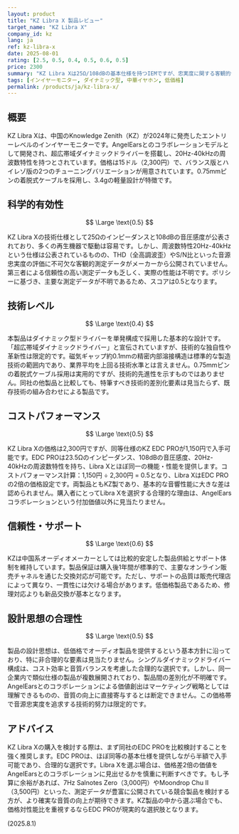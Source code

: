 ```yaml
---
layout: product
title: "KZ Libra X 製品レビュー"
target_name: "KZ Libra X"
company_id: kz
lang: ja
ref: kz-libra-x
date: 2025-08-01
rating: [2.5, 0.5, 0.4, 0.5, 0.6, 0.5]
price: 2300
summary: "KZ Libra Xは25Ω/108dBの基本仕様を持つIEMですが、忠実度に関する客観的データが不足しています。また、同等仕様のKZ EDC PROが半額で入手可能なためコストパフォーマンスに課題があります。"
tags: [インイヤーモニター, ダイナミック型, 中華イヤホン, 低価格]
permalink: /products/ja/kz-libra-x/
---
```

## 概要

KZ Libra Xは、中国のKnowledge Zenith（KZ）が2024年に発売したエントリーレベルのインイヤーモニターです。AngelEarsとのコラボレーションモデルとして開発され、超広帯域ダイナミックドライバーを搭載し、20Hz-40kHzの周波数特性を持つとされています。価格は15ドル（2,300円）で、バランス版とハイレゾ版の2つのチューニングバリエーションが用意されています。0.75mmピンの着脱式ケーブルを採用し、3.4gの軽量設計が特徴です。

## 科学的有効性

$$ \Large \text{0.5} $$

KZ Libra Xの技術仕様として25Ωのインピーダンスと108dBの音圧感度が公表されており、多くの再生機器で駆動は容易です。しかし、周波数特性20Hz-40kHzという仕様は公表されているものの、THD（全高調波歪）やS/N比といった音源忠実度の評価に不可欠な客観的測定データがメーカーから公開されていません。第三者による信頼性の高い測定データも乏しく、実際の性能は不明です。ポリシーに基づき、主要な測定データが不明であるため、スコアは0.5となります。

## 技術レベル

$$ \Large \text{0.4} $$

本製品はダイナミック型ドライバーを単発構成で採用した基本的な設計です。「超広帯域ダイナミックドライバー」と宣伝されていますが、技術的な独自性や革新性は限定的です。磁気ギャップ約0.1mmの精密内部溶接構造は標準的な製造技術の範囲内であり、業界平均を上回る技術水準とは言えません。0.75mmピンの着脱式ケーブル採用は実用的ですが、技術的先進性を示すものではありません。同社の他製品と比較しても、特筆すべき技術的差別化要素は見当たらず、既存技術の組み合わせによる製品です。

## コストパフォーマンス

$$ \Large \text{0.5} $$

KZ Libra Xの価格は2,300円ですが、同等仕様のKZ EDC PROが1,150円で入手可能です。EDC PROは23.5Ωのインピーダンス、108dBの音圧感度、20Hz-40kHzの周波数特性を持ち、Libra Xとほぼ同一の機能・性能を提供します。コストパフォーマンス計算：1,150円 ÷ 2,300円 = 0.5となり、Libra XはEDC PROの2倍の価格設定です。両製品ともKZ製であり、基本的な音響性能に大きな差は認められません。購入者にとってLibra Xを選択する合理的な理由は、AngelEarsコラボレーションという付加価値以外に見当たりません。

## 信頼性・サポート

$$ \Large \text{0.6} $$

KZは中国系オーディオメーカーとしては比較的安定した製品供給とサポート体制を維持しています。製品保証は購入後1年間が標準的で、主要なオンライン販売チャネルを通じた交換対応が可能です。ただし、サポートの品質は販売代理店によって異なり、一貫性には欠ける場合があります。低価格製品であるため、修理対応よりも新品交換が基本となります。

## 設計思想の合理性

$$ \Large \text{0.5} $$

製品の設計思想は、低価格でオーディオ製品を提供するという基本方針に沿っており、特に非合理的な要素は見当たりません。シングルダイナミックドライバー構成は、コスト効率と音質バランスを考慮した合理的な選択です。しかし、同一企業内で類似仕様の製品が複数展開されており、製品間の差別化が不明確です。AngelEarsとのコラボレーションによる価値創出はマーケティング戦略としては理解できるものの、音質の向上に直接寄与するとは断定できません。この価格帯で音源忠実度を追求する技術的努力は限定的です。

## アドバイス

KZ Libra Xの購入を検討する際は、まず同社のEDC PROを比較検討することを強く推奨します。EDC PROは、ほぼ同等の基本仕様を提供しながら半額で入手可能であり、合理的な選択です。Libra Xを選ぶ場合は、価格差2倍の価値をAngelEarsとのコラボレーションに見出せるかを慎重に判断すべきです。もし予算に余裕があれば、7Hz Salnotes Zero（3,000円）やMoondrop Chu II（3,500円）といった、測定データが豊富に公開されている競合製品を検討する方が、より確実な音質の向上が期待できます。KZ製品の中から選ぶ場合でも、価格対性能比を重視するならEDC PROが現実的な選択肢となります。

(2025.8.1)
